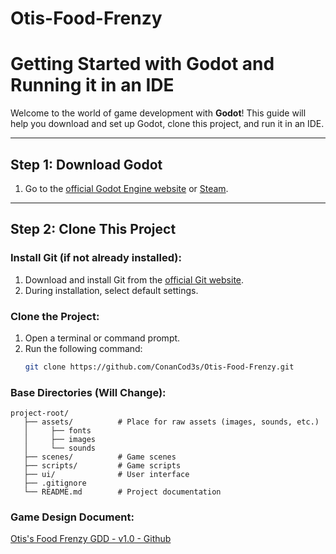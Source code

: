 # Otis-Food-Frenzy

# Getting Started with Godot and Running it in an IDE

Welcome to the world of game development with **Godot**! This guide will help you download and set up Godot, clone this project, and run it in an IDE.

---

## Step 1: Download Godot

1. Go to the [official Godot Engine website](https://godotengine.org/) or [Steam](https://store.steampowered.com/app/404790/Godot_Engine//).

---

## Step 2: Clone This Project

### Install Git (if not already installed):
1. Download and install Git from the [official Git website](https://git-scm.com/).
2. During installation, select default settings.

### Clone the Project:
1. Open a terminal or command prompt.
2. Run the following command:
   ```bash
   git clone https://github.com/ConanCod3s/Otis-Food-Frenzy.git

### Base Directories (Will Change):
   ```arduino
   project-root/
      ├── assets/          # Place for raw assets (images, sounds, etc.)
      │     ├── fonts
      │     ├── images  
      │     └── sounds
      ├── scenes/          # Game scenes
      ├── scripts/         # Game scripts
      ├── ui/              # User interface
      ├── .gitignore       
      └── README.md        # Project documentation
   ```

### Game Design Document:
   [Otis's Food Frenzy GDD - v1.0 - Github](https://1drv.ms/w/s!At7ddx3YPo32h81U7HmJPFuzzpDJSg?e=iPcZE9)
